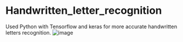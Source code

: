 # Handwritten_letter_recognition
Used Python with Tensorflow and keras for more accurate handwritten letters recognition.
![image](https://github.com/Purvak-10/Handwritten_letter_recognition/assets/76229635/5ddc77e6-a782-46dc-a2f1-15ec198eb801)
